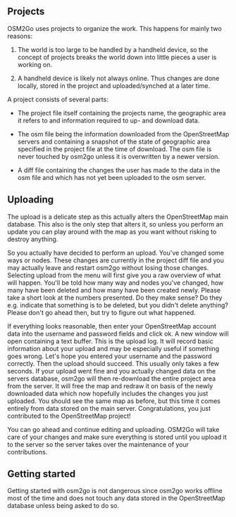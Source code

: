 Projects
--------

OSM2Go uses projects to organize the work. This happens for 
mainly two reasons:

1. The world is too large to be handled by a handheld device, so the
   concept of projects breaks the world down into little pieces a user
   is working on.

2. A handheld device is likely not always online. Thus changes are done
   locally, stored in the project and uploaded/synched at a later time.


A project consists of several parts:

- The project file itself containing the projects name, the geographic
  area it refers to and information required to up- and download data.

- The osm file being the information downloaded from the OpenStreetMap
  servers and containing a snapshot of the state of geographic area
  specified in the project file at the time of download. The osm file
  is never touched by osm2go unless it is overwritten by a newer version.

- A diff file containing the changes the user has made to the data in the
  osm file and which has not yet been uploaded to the osm server.

Uploading
---------

The upload is a delicate step as this actually alters the OpenStreetMap
main database. This also is the only step that alters it, so unless you
perform an update you can play around with the map as you want without 
risking to destroy anything.

So you actually have decided to perform an upload. You've changed some 
ways or nodes. These changes are currently in the project diff file
and you may actually leave and restart osm2go without losing those 
changes. Selecting upload from the menu will first give you a raw overview
of what will happen. You'll be told how many way and nodes you've changed,
how many have been deleted and how many have been created newly. Please take
a short look at the numbers presented. Do they make sense? Do they e.g.
indicate that something is to be deleted, but you didn't delete anything?
Please don't go ahead then, but try to figure out what happened.

If everything looks reasonable, then enter your OpenStreetMap account
data into the username and password fields and click ok. A new window will
open containing a text buffer. This is the upload log. It will record 
basic information about your upload and may be especially useful if something
goes wrong. Let's hope you entered your username and the password correctly.
Then the upload should succeed. This usually only takes a few seconds.
If your upload went fine and you actually changed data on the servers 
database, osm2go will then re-download the entire project area from the
server. It will free the map and redraw it on basis of the newly downloaded
data which now hopefully includes the changes you just uploaded. You should
see the same map as before, but this time it comes entirely from data stored
on the main server. Congratulations, you just contributed to the OpenStreetMap
project!

You can go ahead and continue editing and uploading. OSM2Go will take care of
your changes and make sure everything is stored until you upload it to the
server so the server takes over the maintenance of your contributions.

Getting started
---------------

Getting started with osm2go is not dangerous since osm2go works offline 
most of the time and does not touch any data stored in the OpenStreetMap
database unless being asked to do so.
